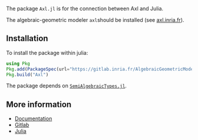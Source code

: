The package `Axl.jl` is for the connection between Axl and Julia. 

The algebraic-geometric modeler `axl`should be installed (see [axl.inria.fr](http://axl.inria.fr)). 

## Installation

To install the package within julia:

```julia
using Pkg
Pkg.add(PackageSpec(url="https://gitlab.inria.fr/AlgebraicGeometricModeling/Axl.jl.git"))
Pkg.build("Axl")
```

The package depends on [`SemiAlgebraicTypes.jl`](https://gitlab.inria.fr/AlgebraicGeometricModeling/SemiAlgebraicTypes.jl).
    
## More information

- [Documentation](http://axl.inria.fr/doc/Axl.jl/)
- [Gitlab](https://gitlab.inria.fr/AlgebraicGeometricModeling/Axl.jl)
- [Julia](https://julialang.org/)
